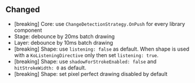 ## Changed

- [breaking] Core: use `ChangeDetectionStrategy.OnPush` for every library component
- Stage: debounce by 20ms batch drawing 
- Layer: debounce by 10ms batch drawing 
- [breaking] Shape: use `listening: false` as default. When shape is used with a `KoListeningDirective` only then set `listening: true`.
- [breaking] Shape: use `shadowForStrokeEnabled: false` and `hitStrokeWidth: 0` as default.
- [breaking] Shape: set pixel perfect drawing disabled by default